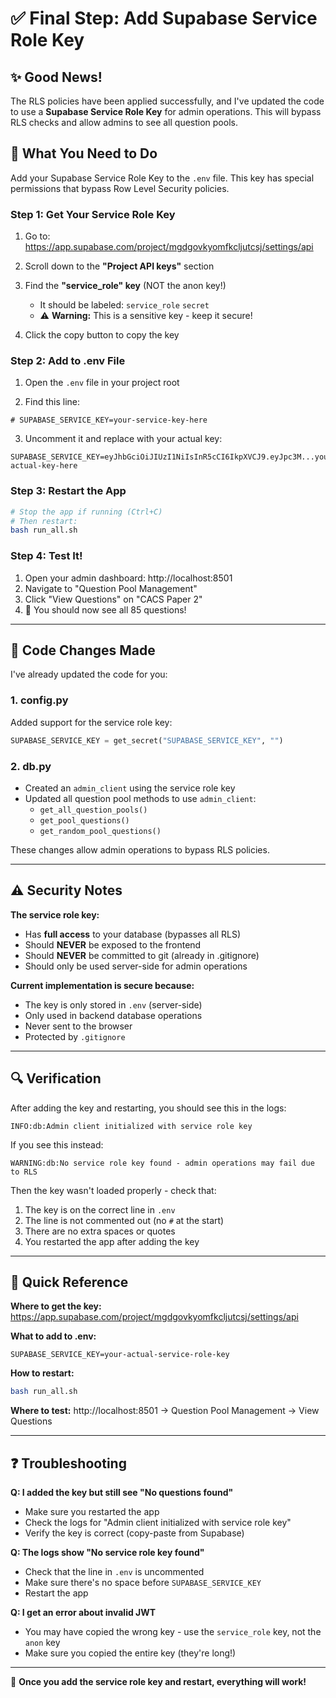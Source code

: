# ✅ Final Step: Add Supabase Service Role Key

## ✨ Good News!

The RLS policies have been applied successfully, and I've updated the code to use a **Supabase Service Role Key** for admin operations. This will bypass RLS checks and allow admins to see all question pools.

## 🔑 What You Need to Do

Add your Supabase Service Role Key to the `.env` file. This key has special permissions that bypass Row Level Security policies.

### Step 1: Get Your Service Role Key

1. Go to: https://app.supabase.com/project/mgdgovkyomfkcljutcsj/settings/api

2. Scroll down to the **"Project API keys"** section

3. Find the **"service_role" key** (NOT the anon key!)
   - It should be labeled: `service_role` `secret`
   - ⚠️ **Warning:** This is a sensitive key - keep it secure!

4. Click the copy button to copy the key

### Step 2: Add to .env File

1. Open the `.env` file in your project root

2. Find this line:
```env
# SUPABASE_SERVICE_KEY=your-service-key-here
```

3. Uncomment it and replace with your actual key:
```env
SUPABASE_SERVICE_KEY=eyJhbGciOiJIUzI1NiIsInR5cCI6IkpXVCJ9.eyJpc3M...your-actual-key-here
```

### Step 3: Restart the App

```bash
# Stop the app if running (Ctrl+C)
# Then restart:
bash run_all.sh
```

### Step 4: Test It!

1. Open your admin dashboard: http://localhost:8501
2. Navigate to "Question Pool Management"
3. Click "View Questions" on "CACS Paper 2"
4. 🎉 You should now see all 85 questions!

---

## 🔧 Code Changes Made

I've already updated the code for you:

### 1. **config.py**
Added support for the service role key:
```python
SUPABASE_SERVICE_KEY = get_secret("SUPABASE_SERVICE_KEY", "")
```

### 2. **db.py**
- Created an `admin_client` using the service role key
- Updated all question pool methods to use `admin_client`:
  - `get_all_question_pools()`
  - `get_pool_questions()`
  - `get_random_pool_questions()`

These changes allow admin operations to bypass RLS policies.

---

## ⚠️ Security Notes

**The service role key:**
- Has **full access** to your database (bypasses all RLS)
- Should **NEVER** be exposed to the frontend
- Should **NEVER** be committed to git (already in .gitignore)
- Should only be used server-side for admin operations

**Current implementation is secure because:**
- The key is only stored in `.env` (server-side)
- Only used in backend database operations
- Never sent to the browser
- Protected by `.gitignore`

---

## 🔍 Verification

After adding the key and restarting, you should see this in the logs:
```
INFO:db:Admin client initialized with service role key
```

If you see this instead:
```
WARNING:db:No service role key found - admin operations may fail due to RLS
```

Then the key wasn't loaded properly - check that:
1. The key is on the correct line in `.env`
2. The line is not commented out (no `#` at the start)
3. There are no extra spaces or quotes
4. You restarted the app after adding the key

---

## 🎯 Quick Reference

**Where to get the key:**
https://app.supabase.com/project/mgdgovkyomfkcljutcsj/settings/api

**What to add to .env:**
```env
SUPABASE_SERVICE_KEY=your-actual-service-role-key
```

**How to restart:**
```bash
bash run_all.sh
```

**Where to test:**
http://localhost:8501 → Question Pool Management → View Questions

---

## ❓ Troubleshooting

**Q: I added the key but still see "No questions found"**
- Make sure you restarted the app
- Check the logs for "Admin client initialized with service role key"
- Verify the key is correct (copy-paste from Supabase)

**Q: The logs show "No service role key found"**
- Check that the line in `.env` is uncommented
- Make sure there's no space before `SUPABASE_SERVICE_KEY`
- Restart the app

**Q: I get an error about invalid JWT**
- You may have copied the wrong key - use the `service_role` key, not the `anon` key
- Make sure you copied the entire key (they're long!)

---

🎉 **Once you add the service role key and restart, everything will work!**
